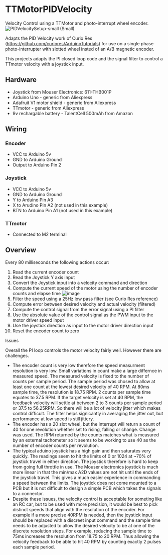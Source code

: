 # TTMotorPIDVelocity
Velocity Control using a TTMotor and photo-interrupt wheel encoder.
![PIDVelocitySetup-small (Small)](https://user-images.githubusercontent.com/31633408/230807965-06dc9ff9-834a-450d-8f99-d02dc746b178.jpg)

Adapts the PID Velocity work of Curio Res (https://github.com/curiores/ArduinoTutorials) for use on a single phase photo-interrupter with slotted wheel insted of an A/B magnetic encoder.

This projects adapts the PI closed loop code and the signal filter to control a TTmotor velocity with a joystick input.

## Hardware
* Joystick from Mouser Electronics:  611-THB001P
* Arduino Uno - generic from Aliexpress
* Adafruit V1 motor shield - generic from Aliexpress
* TTmotor - generic from Aliexpress
* 9v rechargable battery - TalentCell 500mAh from Amazon

## Wiring
### Encoder
* VCC to Arduino 5v
* GND to Arduino Ground
* Output to Arduino Pin 2

### Joystick
* VCC to Arduino 5v
* GND to Arduino Ground
* Y to Arduino Pin A3
* X to Arudino Pin A2 (not used in this example)
* BTN to Arduino Pin A1 (not used in this example)

### TTmotor
* Connected to M2 terminal

## Overview
Every 80 milliseconds the following actions occur:
1)  Read the current encoder count
2)  Read the Joystick Y axis input
3)  Convert the Joystick input into a velocity command and direction
4)  Compute the current speed of the motor using the number of encoder counts and elapse time
![image](https://user-images.githubusercontent.com/31633408/230810741-ed3456eb-4c98-4d36-bfc4-327f3b1e5607.png)
5)  Filter the speed using a 25Hz low pass filter (see Curio Res reference)
6)  Compute error between desired velocity and actual velocity (filtered)
6)  Compute the control signal from the error signal using a PI filter
7)  Use the absolute value of the control signal as the PWM input to the motor driver speed input
8)  Use the joystick direction as input to the motor driver direction input
9)  Reset the encoder count to zero

Issues

Overall the PI loop controls the motor velocity fairly well.  However there are challenges.
*  The encoder count is very low therefore the speed measurment resolution is very low.  Small variations in count make a large differnce in measured speed. The measured velocity is fixed to the number of counts per sample period.  The sample period was chosed to allow at least one count at the lowest desired velocity of 40 RPM.  At 80ms sample time, the resolution is 18.75 RPM.  2 counts per sample time equates to 37.5 RPM.  If the target velocity is set at 40 RPM, the feedback velocity will settle at between 2 to 3 counts per sample period or 37.5 to 56.25RPM.  So there will be a lot of velocity jitter which makes control difficult.  The filter helps signicantly in averaging the jitter out, but performance at low speed is still jittery.
*  The encoder has a 20 slot wheel, but the interrupt will return a count of 40 for one revolution whether set to rising, falling or change.  Change was used.  The RPM returned by the counts matches what is measured by an external tachometer so it seems to be working to use 40 as the number of encoder counts per revolution.
*  The typical aduino joystick has a high gain and then saturates very quickly.  The readings seem to hit the limits of 0 or 1024 at ~70% of joystick travel in either direction.  The joystick therefore is hard to keep from going full throttle in use.  The Mouser electronics joystick is much more linear in that the min/max A2D values are not hit until the ends of the joystick travel.  This gives a much easier experience in commanding a speed between the limits.  The joystick does not come mounted to a PCB but it is not difficult to design a simple PCB which takes the signals to a connector.
*  Despite these issues, the velocity control is acceptable for someting like an RC car, but to be used with more precision, it would be best to pick distinct speeds that align with the resolution of the encoder.  For example if a more precise 40RPM is needed, then the joystick input should be replaced with a discreet input command and the sample time needs to be adjusted to allow the desired velocity to be at one of the discrete resolution steps.  For example, reducing the sample time to 75ms increases the resolution from 18.75 to 20 RPM.  Thus allowing the velocity feedback to be able to hit 40 RPM by counting exactly 2 pulses each sample period.

